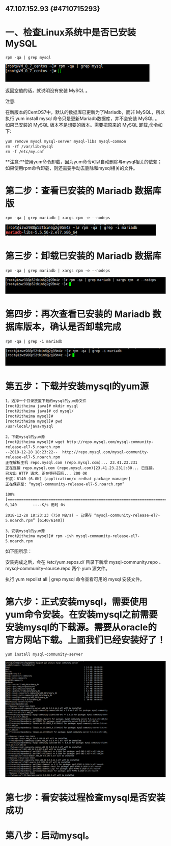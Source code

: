 ## 47.107.152.93 {#4710715293}

# 一、检查Linux系统中是否已安装 MySQL

```
rpm -qa | grep mysql
```

![](/assets/微信截图_20190712114852.png)

返回空值的话，就说明没有安装 MySQL 。

注意:

在新版本的CentOS7中，默认的数据库已更新为了Mariadb，而非 MySQL，所以执行 yum install mysql 命令只是更新Mariadb数据库，并不会安装 MySQL 。  
如果已安装的 MySQL 版本不是想要的版本。需要把原来的 MySQL 卸载,命令如下:

```
yum remove mysql mysql-server mysql-libs mysql-common
rm -rf /var/lib/mysql
rm -f /etc/my.cnf
```

**注意:**使用yum命令卸载，因为yum命令可以自动删除与mysql相关的依赖；如果使用rpm命令卸载，则还需要手动去删除和mysql相关的文件。

# 第二步：查看已安装的 Mariadb 数据库版

```
rpm -qa | grep mariadb | xargs rpm -e --nodeps
```

![](/assets/微信截图_20190712115831.png)

# 第三步：卸载已安装的 Mariadb 数据库

```
rpm -qa | grep mariadb | xargs rpm -e --nodeps
```

![](/assets/微信截图_20190712132451.png)

# 第四步：再次查看已安装的 Mariadb 数据库版本，确认是否卸载完成

```
rpm -qa | grep -i mariadb
```

![](/assets/微信截图_20190712132632.png)

# 第五步：下载并安装mysql的yum源

```
1、选择一个目录放置下载的mysql的yum源文件
[root@itheima java]# mkdir mysql
[root@itheima java]# cd mysql/
[root@itheima mysql]#
[root@itheima mysql]# pwd
/usr/local/java/mysql

2、下载mysql的yum源
[root@itheima mysql]# wget http://repo.mysql.com/mysql-community-release-el7-5.noarch.rpm
--2018-12-28 18:23:22--  http://repo.mysql.com/mysql-community-release-el7-5.noarch.rpm
正在解析主机 repo.mysql.com (repo.mysql.com)... 23.41.23.231
正在连接 repo.mysql.com (repo.mysql.com)|23.41.23.231|:80... 已连接。
已发出 HTTP 请求，正在等待回应... 200 OK
长度：6140 (6.0K) [application/x-redhat-package-manager]
正在保存至: “mysql-community-release-el7-5.noarch.rpm”

100%[=========================================================================>] 6,140       --.-K/s 用时 0s

2018-12-28 18:23:23 (750 MB/s) - 已保存 “mysql-community-release-el7-5.noarch.rpm” [6140/6140])

3、安装mysql的yum源
[root@itheima mysql]# rpm -ivh mysql-community-release-el7-5.noarch.rpm
```

如下图所示：

安装完成之后，会在 /etc/yum.repos.d/ 目录下新增 mysql-community.repo 、mysql-community-source.repo 两个 yum 源文件。

执行 yum repolist all \| grep mysql 命令查看可用的 mysql 安装文件。

# 第六步：正式安装mysql，需要使用yum命令安装。在安装mysql之前需要安装mysql的下载源。需要从oracle的官方网站下载。上面我们已经安装好了！

```
yum install mysql-community-server
```

![](/assets/微信截图_20190712133354.png)

# 第七步：看安装过程检查mysql是否安装成功

# 第八步：启动mysql。



